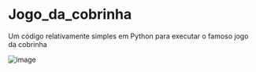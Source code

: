 # Jogo_da_cobrinha

Um código relativamente simples em Python para executar o famoso jogo da cobrinha



![image](https://github.com/MontaltoMa/Jogo_da_cobrinha/assets/105228271/e3861819-6057-436a-8dcc-a2d79d6e7c04)
